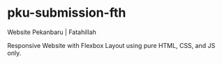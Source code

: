 # pku-submission-fth
Website Pekanbaru | Fatahillah

Responsive Website with Flexbox Layout using pure HTML, CSS, and JS only.
